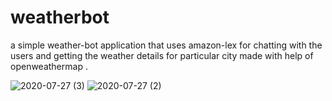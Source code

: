 # weatherbot

a simple weather-bot application that uses amazon-lex for chatting with the users and getting the weather details for particular city made with help of openweathermap .


![2020-07-27 (3)](https://user-images.githubusercontent.com/48589838/88548357-a0a4ee00-d03c-11ea-9ed4-1c917324b8e1.png)
![2020-07-27 (2)](https://user-images.githubusercontent.com/48589838/88548363-a13d8480-d03c-11ea-8886-4b0db2f2bca2.png)
